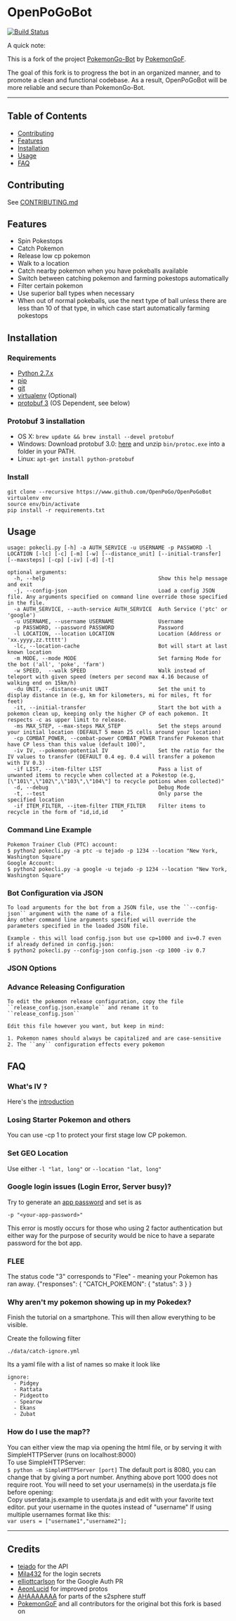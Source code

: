 # OpenPoGoBot
[![Build Status](https://travis-ci.org/OpenPoGo/OpenPoGoBot.svg?branch=master)](https://travis-ci.org/OpenPoGo/OpenPoGoBot)

  A quick note:
  
  This is a fork of the project [PokemonGo-Bot](https://github.com/PokemonGoF/PokemonGo-Bot) by [PokemonGoF](https://github.com/PokemonGoF).
  
  The goal of this fork is to progress the bot in an organized manner, and to promote a clean and functional codebase. As a result, OpenPoGoBot will be more reliable and secure than PokemonGo-Bot.

--------

## Table of Contents
- [Contributing](#contributing)
- [Features](#features)
- [Installation](#installation)
- [Usage](#usage)
- [FAQ](#faq)

## Contributing
See [CONTRIBUTING.md](https://github.com/OpenPoGo/OpenPoGoBot/blob/master/CONTRIBUTING.md)

## Features
 * Spin Pokestops
 * Catch Pokemon
 * Release low cp pokemon
 * Walk to a location
 * Catch nearby pokemon when you have pokeballs available
 * Switch between catching pokemon and farming pokestops automatically
 * Filter certain pokemon
 * Use superior ball types when necessary
 * When out of normal pokeballs, use the next type of ball unless there are less than 10 of that type, in which case start automatically farming pokestops


## Installation

### Requirements

- [Python 2.7.x](http://docs.python-guide.org/en/latest/starting/installation/)
- [pip](https://pip.pypa.io/en/stable/installing/)
- [git](https://git-scm.com/book/en/v2/Getting-Started-Installing-Git)
- [virtualenv](https://virtualenv.pypa.io/en/stable/installation/) (Optional)
- [protobuf 3](https://github.com/google/protobuf) (OS Dependent, see below)

### Protobuf 3 installation

- OS X:  `brew update && brew install --devel protobuf`
- Windows: Download protobuf 3.0: [here](https://github.com/google/protobuf/releases/download/v3.0.0-beta-4/protoc-3.0.0-beta-4-win32.zip) and unzip `bin/protoc.exe` into a folder in your PATH.
- Linux: `apt-get install python-protobuf`


### Install
```
git clone --recursive https://www.github.com/OpenPoGo/OpenPoGoBot
virtualenv env
source env/bin/activate
pip install -r requirements.txt
```

## Usage
    usage: pokecli.py [-h] -a AUTH_SERVICE -u USERNAME -p PASSWORD -l LOCATION [-lc] [-c] [-m] [-w] [--distance_unit] [--initial-transfer] [--maxsteps] [-cp] [-iv] [-d] [-t]

    optional arguments:
      -h, --help                                    Show this help message and exit
      -j, --config-json                             Load a config JSON file. Any arguments specified on command line override those specified in the file.
      -a AUTH_SERVICE, --auth-service AUTH_SERVICE  Auth Service ('ptc' or 'google')
      -u USERNAME, --username USERNAME              Username
      -p PASSWORD, --password PASSWORD              Password
      -l LOCATION, --location LOCATION              Location (Address or 'xx.yyyy,zz.ttttt')
      -lc, --location-cache                         Bot will start at last known location
      -m MODE, --mode MODE                          Set farming Mode for the bot ('all', 'poke', 'farm')
      -w SPEED,  --walk SPEED                       Walk instead of teleport with given speed (meters per second max 4.16 because of walking end on 15km/h)
      -du UNIT, --distance-unit UNIT                Set the unit to display distance in (e.g, km for kilometers, mi for miles, ft for feet)
      -it, --initial-transfer                       Start the bot with a pokemon clean up, keeping only the higher CP of each pokemon. It respects -c as upper limit to release.
      -ms MAX_STEP, --max-steps MAX_STEP            Set the steps around your initial location (DEFAULT 5 mean 25 cells around your location)
      -cp COMBAT_POWER, --combat-power COMBAT_POWER Transfer Pokemon that have CP less than this value (default 100)",
      -iv IV, --pokemon-potential IV                Set the ratio for the IV values to transfer (DEFAULT 0.4 eg. 0.4 will transfer a pokemon with IV 0.3)
      -if LIST, --item-filter LIST                  Pass a list of unwanted items to recycle when collected at a Pokestop (e.g, [\"101\",\"102\",\"103\",\"104\"] to recycle potions when collected)" 
      -d, --debug                                   Debug Mode
      -t, --test                                    Only parse the specified location
      -if ITEM_FILTER, --item-filter ITEM_FILTER    Filter items to recycle in the form of "id,id,id    "

### Command Line Example
    Pokemon Trainer Club (PTC) account:
    $ python2 pokecli.py -a ptc -u tejado -p 1234 --location "New York, Washington Square"
    Google Account:
    $ python2 pokecli.py -a google -u tejado -p 1234 --location "New York, Washington Square"

### Bot Configuration via JSON
    To load arguments for the bot from a JSON file, use the ``--config-json`` argument with the name of a file.
    Any other command line arguments specified will override the parameters specified in the loaded JSON file.

    Example - this will load config.json but use cp=1000 and iv=0.7 even if already defined in config.json:
    $ python2 pokecli.py --config-json config.json -cp 1000 -iv 0.7

 ### JSON Options


### Advance Releasing Configuration
    To edit the pokemon release configuration, copy the file ``release_config.json.example`` and rename it to ``release_config.json``

    Edit this file however you want, but keep in mind:

    1. Pokemon names should always be capitalized and are case-sensitive
    2. The ``any`` configuration effects every pokemon
    
## FAQ

### What's IV ?
Here's the [introduction](http://bulbapedia.bulbagarden.net/wiki/Individual_values)
### Losing Starter Pokemon and others
You can use -cp 1 to protect your first stage low CP pokemon.
### Set GEO Location
Use either `-l "lat, long"` or `--location "lat, long"` 
### Google login issues (Login Error, Server busy)?

Try to generate an [app password](!https://support.google.com/accounts/answer/185833?hl=en) and set is as
```
-p "<your-app-password>"
```
This error is mostly occurs for those who using 2 factor authentication but either way for the purpose of security would be nice to have a separate password for the bot app.


### FLEE
The status code "3" corresponds to "Flee" - meaning your Pokemon has ran away.
   {"responses": { "CATCH_POKEMON": { "status": 3 } }
### Why aren't my pokemon showing up in my Pokedex?
Finish the tutorial on a smartphone. This will then allow everything to be visible.



Create the following filter
```
./data/catch-ignore.yml
```
Its a yaml file with a list of names so make it look like
```
ignore:
  - Pidgey
  - Rattata
  - Pidgeotto
  - Spearow
  - Ekans
  - Zubat
```
### How do I use the map??
You can either view the map via opening the html file, or by serving it with SimpleHTTPServer (runs on localhost:8000)  
To use SimpleHTTPServer:  
```$ python -m SimpleHTTPServer [port]```
The default port is 8080, you can change that by giving a port number.
Anything above port 1000 does not require root.
You will need to set your username(s) in the userdata.js file before opening:  
Copy userdata.js.example to userdata.js and edit with your favorite text editor.
put your username in the quotes instead of "username"
If using multiple usernames format like this:  
```var users = ["username1","username2"];```

---------



## Credits
- [tejado](https://github.com/tejado) for the API
- [Mila432](https://github.com/Mila432/Pokemon_Go_API) for the login secrets
- [elliottcarlson](https://github.com/elliottcarlson) for the Google Auth PR
- [AeonLucid](https://github.com/AeonLucid/POGOProtos) for improved protos
- [AHAAAAAAA](https://github.com/AHAAAAAAA/PokemonGo-Map) for parts of the s2sphere stuff
- [PokemonGoF](https://github.com/PokemonGoF/PokemonGo-bot) and all contributors for the original bot this fork is based on
